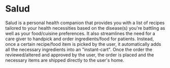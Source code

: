 # Salud
Salud is a personal health companion that provides you with a list of recipes tailored to your health necessities based on the disease(s) you're battling as well as your food/cuisine preferences. It also streamlines the need for a care giver to handpick and order ingredients/food for patients. Instead, once a certain recipe/food item is picked by the user, it automatically adds all the necessary ingredients into an "instant-cart". Once the order the reviewed/altered and approved by the user, the order is placed and the necessary items are shipped directly to the user's home.

